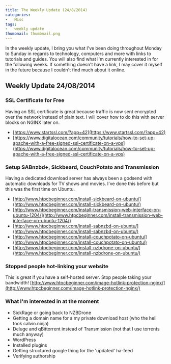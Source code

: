 ```yaml
---
title: The Weekly Update (24/8/2014)
categories:
-   Misc
tags:
-   weekly update
thumbnail: thumbnail.png
---
```


In the weekly update, I bring you what I've been doing throughout Monday to Sunday in regards to technology, computers and more with links to tutorials and guides. You will also find what I'm currently interested in for the following weeks. If something doesn't have a link, I may cover it myself in the future because I couldn't find much about it online. <!-- more -->

## Weekly Update 24/08/2014

### SSL Certificate for Free

Having an SSL certificate is great because traffic is now sent encrypted over the network instead of plain text. I will cover how to do this with server blocks on NGINX later on.

* [https://www.startssl.com/?app=42](https://www.startssl.com/?app=42)
* [https://www.digitalocean.com/community/tutorials/how-to-set-up-apache-with-a-free-signed-ssl-certificate-on-a-vps](https://www.digitalocean.com/community/tutorials/how-to-set-up-apache-with-a-free-signed-ssl-certificate-on-a-vps)

### Setup SABnzbd+, Sickbeard, CouchPotato and Transmission

Having a dedicated download server has always been a godsend with automatic downloads for TV shows and movies. I've done this before but this was the first time on Ubuntu.

* [http://www.htpcbeginner.com/install-sickbeard-on-ubuntu/](http://www.htpcbeginner.com/install-sickbeard-on-ubuntu/)
* [http://www.htpcbeginner.com/install-transmission-web-interface-on-ubuntu-1204/](http://www.htpcbeginner.com/install-transmission-web-interface-on-ubuntu-1204/)
* [http://www.htpcbeginner.com/install-sabnzbd-on-ubuntu/](http://www.htpcbeginner.com/install-sabnzbd-on-ubuntu/)
* [http://www.htpcbeginner.com/install-couchpotato-on-ubuntu/](http://www.htpcbeginner.com/install-couchpotato-on-ubuntu/)
* [http://www.htpcbeginner.com/install-nzbdrone-on-ubuntu/](http://www.htpcbeginner.com/install-nzbdrone-on-ubuntu/)

### Stopped people hot-linking your website

This is great if you have a self-hosted server. Stop people taking your bandwidth! [http://www.htpcbeginner.com/image-hotlink-protection-nginx/](http://www.htpcbeginner.com/image-hotlink-protection-nginx/)

### What I'm interested in at the moment

* SickRage or going back to NZBDrone
* Getting a domain name for a my private download host (who the hell took calvin.ninja)
* Deluge and qBittorrent instead of Transmission (not that I use torrents much anyway)
* WordPress
* Installed plugins
* Getting structured google thing for the 'updated' ha-feed
* Verifying authorship
